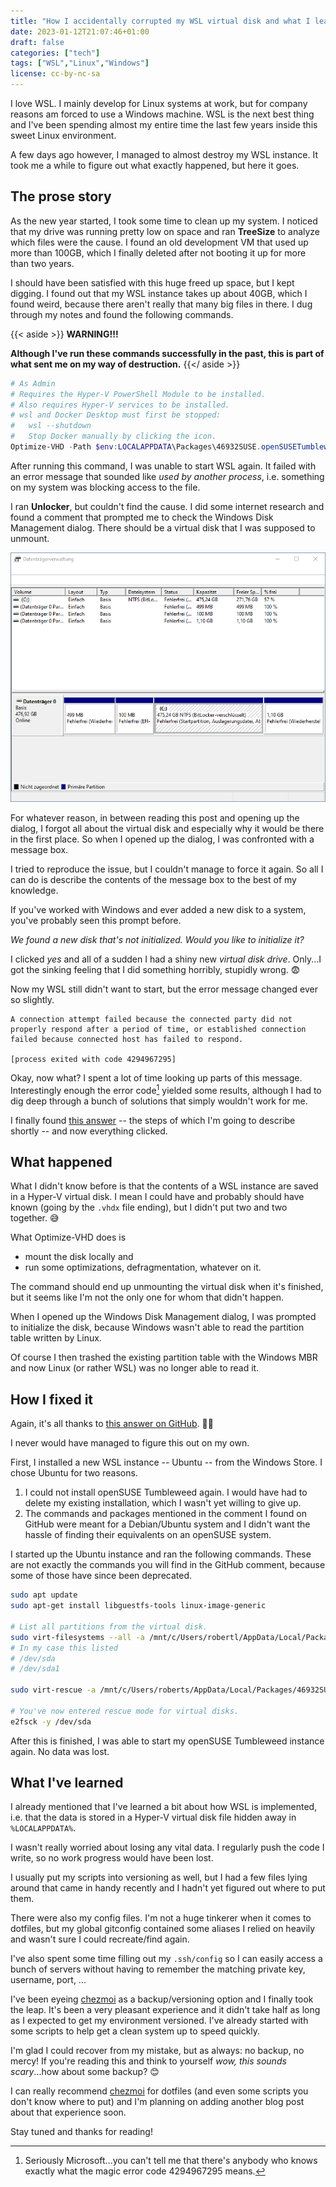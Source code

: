 ```yaml
---
title: "How I accidentally corrupted my WSL virtual disk and what I learned from it"
date: 2023-01-12T21:07:46+01:00
draft: false
categories: ["tech"]
tags: ["WSL","Linux","Windows"]
license: cc-by-nc-sa
---
```


I love WSL. I mainly develop for Linux systems at work, but for company reasons am forced to use a Windows machine. WSL is the next best thing and I've been spending almost my entire time the last few years inside this sweet Linux environment.

A few days ago however, I managed to almost destroy my WSL instance. It took me a while to figure out what exactly happened, but here it goes.

## The prose story

As the new year started, I took some time to clean up my system. I noticed that my drive was running pretty low on space and ran **TreeSize** to analyze which files were the cause. I found an old development VM that used up more than 100GB, which I finally deleted after not booting it up for more than two years.

I should have been satisfied with this huge freed up space, but I kept digging. I found out that my WSL instance takes up about 40GB, which I found weird, because there aren't really that many big files in there. I dug through my notes and found the following commands.

{{< aside >}}
**WARNING!!!**

**Although I've run these commands successfully in the past, this is part of what sent me on my way of destruction.**
{{</ aside >}}

```powershell
# As Admin
# Requires the Hyper-V PowerShell Module to be installed.
# Also requires Hyper-V services to be installed.
# wsl and Docker Desktop must first be stopped:
#   wsl --shutdown
#   Stop Docker manually by clicking the icon.
Optimize-VHD -Path $env:LOCALAPPDATA\Packages\46932SUSE.openSUSETumbleweed_022rs5jcyhyac\LocalState\ext4.vhdx -Mode Full
```

After running this command, I was unable to start WSL again. It failed with an error message that sounded like _used by another process_, i.e. something on my system was blocking access to the file.

I ran **Unlocker**, but couldn't find the cause. I did some internet research and found a comment that prompted me to check the Windows Disk Management dialog. There should be a virtual disk that I was supposed to unmount.

![A screenshot of the Windows Disk Managment dialog.](windows-disk-management.png)

For whatever reason, in between reading this post and opening up the dialog, I forgot all about the virtual disk and especially why it would be there in the first place. So when I opened up the dialog, I was confronted with a message box.

I tried to reproduce the issue, but I couldn't manage to force it again. So all I can do is describe the contents of the message box to the best of my knowledge.

If you've worked with Windows and ever added a new disk to a system, you've probably seen this prompt before.

_We found a new disk that's not initialized. Would you like to initialize it?_

I clicked _yes_ and all of a sudden I had a shiny new _virtual disk drive_. Only...I got the sinking feeling that I did something horribly, stupidly wrong. 😨

Now my WSL still didn't want to start, but the error message changed ever so slightly.

```text
A connection attempt failed because the connected party did not properly respond after a period of time, or established connection failed because connected host has failed to respond.

[process exited with code 4294967295]
```

Okay, now what? I spent a lot of time looking up parts of this message. Interestingly enough the error code[^error-code] yielded some results, although I had to dig deep through a bunch of solutions that simply wouldn't work for me.

I finally found [this answer](https://github.com/microsoft/WSL/issues/5092#issuecomment-1332427373) -- the steps of which I'm going to describe shortly -- and now everything clicked.

## What happened

What I didn't know before is that the contents of a WSL instance are saved in a Hyper-V virtual disk. I mean I could have and probably should have known (going by the `.vhdx` file ending), but I didn't put two and two together. 😅

What Optimize-VHD does is

- mount the disk locally and
- run some optimizations, defragmentation, whatever on it.

The command should end up unmounting the virtual disk when it's finished, but it seems like I'm not the only one for whom that didn't happen.

When I opened up the Windows Disk Management dialog, I was prompted to initialize the disk, because Windows wasn't able to read the partition table written by Linux.

Of course I then trashed the existing partition table with the Windows MBR and now Linux (or rather WSL) was no longer able to read it.

## How I fixed it

Again, it's all thanks to [this answer on GitHub](https://github.com/microsoft/WSL/issues/5092#issuecomment-1332427373). 🚀🎉

I never would have managed to figure this out on my own.

First, I installed a new WSL instance -- Ubuntu -- from the Windows Store. I chose Ubuntu for two reasons.

1. I could not install openSUSE Tumbleweed again. I would have had to delete my existing installation, which I wasn't yet willing to give up.
2. The commands and packages mentioned in the comment I found on GitHub were meant for a Debian/Ubuntu system and I didn't want the hassle of finding their equivalents on an openSUSE system.

I started up the Ubuntu instance and ran the following commands. These are not exactly the commands you will find in the GitHub comment, because some of those have since been deprecated.

```bash
sudo apt update
sudo apt-get install libguestfs-tools linux-image-generic

# List all partitions from the virtual disk.
sudo virt-filesystems --all -a /mnt/c/Users/robertl/AppData/Local/Packages/46932SUSE.openSUSETumbleweed_022rs5jcyhyac/LocalState/ext4.vhdx
# In my case this listed
# /dev/sda
# /dev/sda1

sudo virt-rescue -a /mnt/c/Users/roberts/AppData/Local/Packages/46932SUSE.openSUSETumbleweed_022rs5jcyhyac/LocalState/ext4.vhdx

# You've now entered rescue mode for virtual disks.
e2fsck -y /dev/sda
```

After this is finished, I was able to start my openSUSE Tumbleweed instance again. No data was lost.

## What I've learned

I already mentioned that I've learned a bit about how WSL is implemented, i.e. that the data is stored in a Hyper-V virtual disk file hidden away in `%LOCALAPPDATA%`.

I wasn't really worried about losing any vital data. I regularly push the code I write, so no work progress would have been lost.

I usually put my scripts into versioning as well, but I had a few files lying around that came in handy recently and I hadn't yet figured out where to put them.

There were also my config files. I'm not a huge tinkerer when it comes to dotfiles, but my global gitconfig contained some aliases I relied on heavily and wasn't sure I could recreate/find again.

I've also spent some time filling out my `.ssh/config` so I can easily access a bunch of servers without having to remember the matching private key, username, port, ...

I've been eyeing [chezmoi](https://www.chezmoi.io) as a backup/versioning option and I finally took the leap. It's been a very pleasant experience and it didn't take half as long as I expected to get my environment versioned. I've already started with some scripts to help get a clean system up to speed quickly.

I'm glad I could recover from my mistake, but as always: no backup, no mercy! If you're reading this and think to yourself _wow, this sounds scary_...how about some backup? 😊

I can really recommend [chezmoi](https://www.chezmoi.io) for dotfiles (and even some scripts you don't know where to put) and I'm planning on adding another blog post about that experience soon.

Stay tuned and thanks for reading!

[^error-code]: Seriously Microsoft...you can't tell me that there's anybody who knows exactly what the magic error code 4294967295 means.
